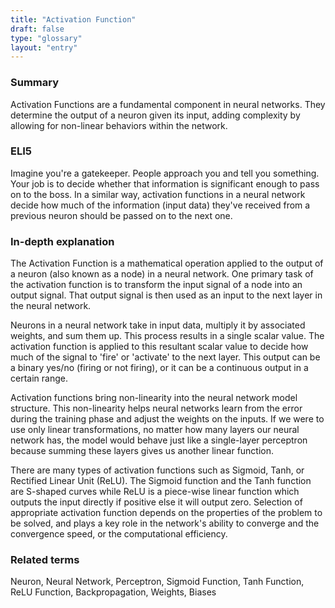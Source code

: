 ```yaml
---
title: "Activation Function"
draft: false
type: "glossary"
layout: "entry"
---
```


### Summary
Activation Functions are a fundamental component in neural networks. They determine the output of a neuron given its input, adding complexity by allowing for non-linear behaviors within the network.

### ELI5
Imagine you're a gatekeeper. People approach you and tell you something. Your job is to decide whether that information is significant enough to pass on to the boss. In a similar way, activation functions in a neural network decide how much of the information (input data) they've received from a previous neuron should be passed on to the next one.

### In-depth explanation
The Activation Function is a mathematical operation applied to the output of a neuron (also known as a node) in a neural network. One primary task of the activation function is to transform the input signal of a node into an output signal. That output signal is then used as an input to the next layer in the neural network.

Neurons in a neural network take in input data, multiply it by associated weights, and sum them up. This process results in a single scalar value. The activation function is applied to this resultant scalar value to decide how much of the signal to 'fire' or 'activate' to the next layer. This output can be a binary yes/no (firing or not firing), or it can be a continuous output in a certain range.

Activation functions bring non-linearity into the neural network model structure. This non-linearity helps neural networks learn from the error during the training phase and adjust the weights on the inputs. If we were to use only linear transformations, no matter how many layers our neural network has, the model would behave just like a single-layer perceptron because summing these layers gives us another linear function.

There are many types of activation functions such as Sigmoid, Tanh, or Rectified Linear Unit (ReLU). The Sigmoid function and the Tanh function are S-shaped curves while ReLU is a piece-wise linear function which outputs the input directly if positive else it will output zero. Selection of appropriate activation function depends on the properties of the problem to be solved, and plays a key role in the network's ability to converge and the convergence speed, or the computational efficiency.

### Related terms
Neuron, Neural Network, Perceptron, Sigmoid Function, Tanh Function, ReLU Function, Backpropagation, Weights, Biases

